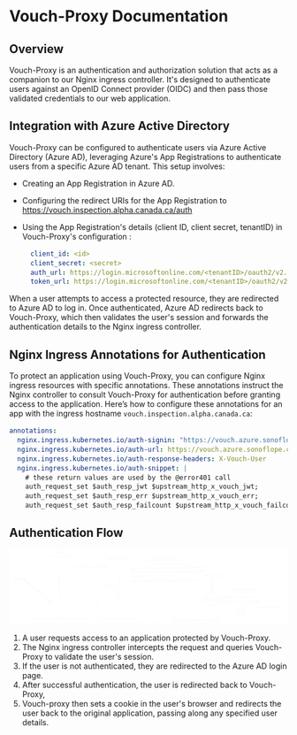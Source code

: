 # Vouch-Proxy Documentation

## Overview

Vouch-Proxy is an authentication and authorization solution that acts as a
companion to our Nginx ingress controller. It's designed to authenticate users
against an OpenID Connect provider (OIDC) and then pass those validated
credentials to our web application.

## Integration with Azure Active Directory

Vouch-Proxy can be configured to authenticate users via Azure Active Directory
(Azure AD), leveraging Azure's App Registrations to authenticate users from a
specific Azure AD tenant. This setup involves:

- Creating an App Registration in Azure AD.
- Configuring the redirect URIs for the App Registration to
  <https://vouch.inspection.alpha.canada.ca/auth>
- Using the App Registration's details (client ID, client secret, tenantID) in
  Vouch-Proxy's configuration :

  ```yaml
    client_id: <id>
    client_secret: <secret>
    auth_url: https://login.microsoftonline.com/<tenantID>/oauth2/v2.0/authorize
    token_url: https://login.microsoftonline.com/<tenantID>/oauth2/v2.0/token
  ```

When a user attempts to access a protected resource, they are redirected to
Azure AD to log in. Once authenticated, Azure AD redirects back to Vouch-Proxy,
which then validates the user's session and forwards the authentication details
to the Nginx ingress controller.

## Nginx Ingress Annotations for Authentication

To protect an application using Vouch-Proxy, you can configure Nginx ingress
resources with specific annotations. These annotations instruct the Nginx
controller to consult Vouch-Proxy for authentication before granting access to
the application. Here’s how to configure these annotations for an app with the
ingress hostname `vouch.inspection.alpha.canada.ca`:

```yaml
annotations:
  nginx.ingress.kubernetes.io/auth-signin: "https://vouch.azure.sonoflope.ca/login?url=$scheme://$http_host$request_uri&vouch-failcount=$auth_resp_failcount&X-Vouch-Token=$auth_resp_jwt&error=$auth_resp_err"
  nginx.ingress.kubernetes.io/auth-url: https://vouch.azure.sonoflope.ca/validate
  nginx.ingress.kubernetes.io/auth-response-headers: X-Vouch-User
  nginx.ingress.kubernetes.io/auth-snippet: |
    # these return values are used by the @error401 call
    auth_request_set $auth_resp_jwt $upstream_http_x_vouch_jwt;
    auth_request_set $auth_resp_err $upstream_http_x_vouch_err;
    auth_request_set $auth_resp_failcount $upstream_http_x_vouch_failcount;
```

## Authentication Flow

![Vouch-Proxy Authentication Flow](./img/auth-vouch-proxy.svg)

1. A user requests access to an application protected by Vouch-Proxy.
2. The Nginx ingress controller intercepts the request and queries Vouch-Proxy
   to validate the user's session.
3. If the user is not authenticated, they are redirected to the Azure AD login
   page.
4. After successful authentication, the user is redirected back to Vouch-Proxy,
5. Vouch-proxy then sets a cookie in the user's browser and redirects the user
   back to the original application, passing along any specified user details.
